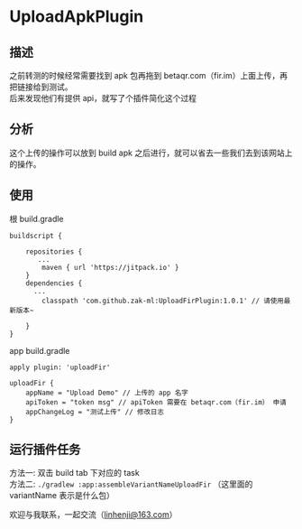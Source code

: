 # UploadApkPlugin


## 描述

之前转测的时候经常需要找到 apk 包再拖到 betaqr.com（fir.im）上面上传，再把链接给到测试。<br/>
后来发现他们有提供 api，就写了个插件简化这个过程

## 分析

这个上传的操作可以放到 build apk 之后进行，就可以省去一些我们去到该网站上的操作。

## 使用

根 build.gradle
```
buildscript {
   
    repositories {
       ...
        maven { url 'https://jitpack.io' }
    }
    dependencies {
      ...
        classpath 'com.github.zak-ml:UploadFirPlugin:1.0.1' // 请使用最新版本~

    }
}
```
app build.gradle
```
apply plugin: 'uploadFir'

uploadFir {
    appName = "Upload Demo" // 上传的 app 名字
    apiToken = "token msg" // apiToken 需要在 betaqr.com（fir.im） 申请
    appChangeLog = "测试上传" // 修改日志
}
```

## 运行插件任务

方法一: 双击 build tab 下对应的 task <br/>
方法二: `./gradlew :app:assembleVariantNameUploadFir` （这里面的 variantName 表示是什么包）

欢迎与我联系，一起交流（linhenji@163.com）
